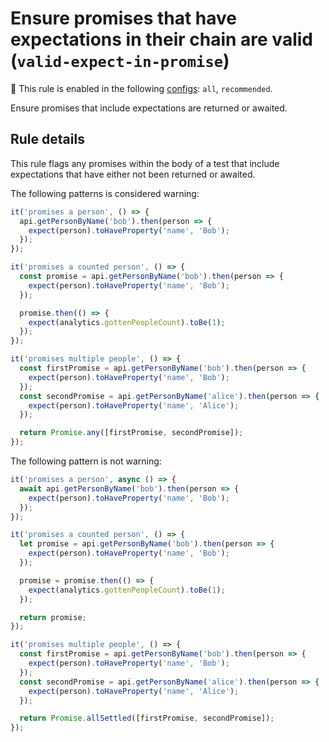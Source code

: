 # Ensure promises that have expectations in their chain are valid (`valid-expect-in-promise`)

<!-- begin rules notice -- generated by `yarn tools:regenerate-docs` -->

<!-- prettier-ignore -->
💼 This rule is enabled in the following [configs](https://github.com/jest-community/eslint-plugin-jest#shareable-configurations): `all`, `recommended`.

<!-- end rules notice -->

Ensure promises that include expectations are returned or awaited.

## Rule details

This rule flags any promises within the body of a test that include expectations
that have either not been returned or awaited.

The following patterns is considered warning:

```js
it('promises a person', () => {
  api.getPersonByName('bob').then(person => {
    expect(person).toHaveProperty('name', 'Bob');
  });
});

it('promises a counted person', () => {
  const promise = api.getPersonByName('bob').then(person => {
    expect(person).toHaveProperty('name', 'Bob');
  });

  promise.then(() => {
    expect(analytics.gottenPeopleCount).toBe(1);
  });
});

it('promises multiple people', () => {
  const firstPromise = api.getPersonByName('bob').then(person => {
    expect(person).toHaveProperty('name', 'Bob');
  });
  const secondPromise = api.getPersonByName('alice').then(person => {
    expect(person).toHaveProperty('name', 'Alice');
  });

  return Promise.any([firstPromise, secondPromise]);
});
```

The following pattern is not warning:

```js
it('promises a person', async () => {
  await api.getPersonByName('bob').then(person => {
    expect(person).toHaveProperty('name', 'Bob');
  });
});

it('promises a counted person', () => {
  let promise = api.getPersonByName('bob').then(person => {
    expect(person).toHaveProperty('name', 'Bob');
  });

  promise = promise.then(() => {
    expect(analytics.gottenPeopleCount).toBe(1);
  });

  return promise;
});

it('promises multiple people', () => {
  const firstPromise = api.getPersonByName('bob').then(person => {
    expect(person).toHaveProperty('name', 'Bob');
  });
  const secondPromise = api.getPersonByName('alice').then(person => {
    expect(person).toHaveProperty('name', 'Alice');
  });

  return Promise.allSettled([firstPromise, secondPromise]);
});
```
